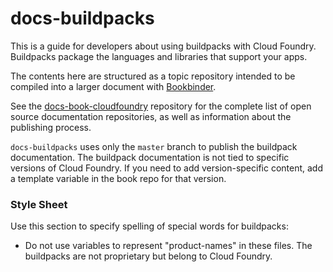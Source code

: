 # docs-buildpacks

This is a guide for developers about using buildpacks with Cloud Foundry.
Buildpacks package the languages and libraries that support your apps.

The contents here are structured as a topic repository intended to be
compiled into a larger document with [Bookbinder](http://github.com/cloudfoundry-incubator/bookbinder).

See the [docs-book-cloudfoundry](http://github.com/cloudfoundry/docs-book-cloudfoundry)
repository for the complete list of open source documentation repositories, as well as information about the publishing process.

`docs-buildpacks` uses only the `master` branch to publish the buildpack documentation. The buildpack documentation is not tied to specific versions of Cloud Foundry. If you need to add version-specific content, add a template variable in the book repo for that version.

### Style Sheet

Use this section to specify spelling of special words for buildpacks:

+ Do not use variables to represent "product-names" in these files.
  The buildpacks are not proprietary but belong to Cloud Foundry.
